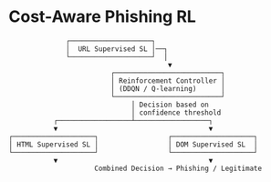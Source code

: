 # Cost-Aware Phishing RL

                  ┌────────────────────┐
                  │  URL Supervised SL │──┐
                  └────────────────────┘  │
                                           ▼
                             ┌──────────────────────────┐
                             │ Reinforcement Controller │
                             │ (DDQN / Q-learning)      │
                             └──────────────────────────┘
                                  │ Decision based on
                                  │ confidence threshold
               ┌──────────────────┴──────────────────┐
               ▼                                     ▼
    ┌────────────────────┐                 ┌────────────────────┐
    │ HTML Supervised SL │                 │ DOM Supervised SL  │
    └────────────────────┘                 └────────────────────┘
               ▼                                     ▼
                         Combined Decision → Phishing / Legitimate
